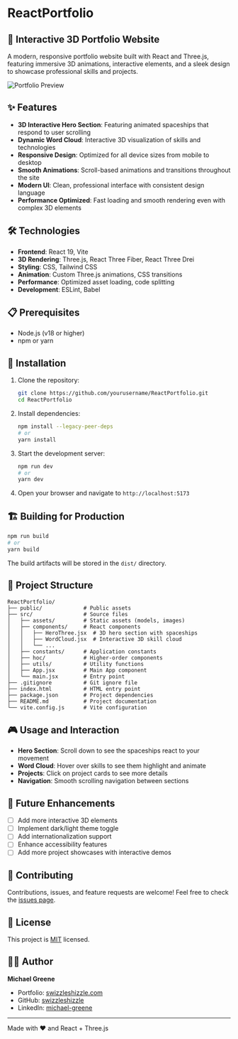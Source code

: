 # ReactPortfolio

## 🚀 Interactive 3D Portfolio Website

A modern, responsive portfolio website built with React and Three.js, featuring immersive 3D animations, interactive elements, and a sleek design to showcase professional skills and projects.

![Portfolio Preview](public/preview.png)

## ✨ Features

- **3D Interactive Hero Section**: Featuring animated spaceships that respond to user scrolling
- **Dynamic Word Cloud**: Interactive 3D visualization of skills and technologies
- **Responsive Design**: Optimized for all device sizes from mobile to desktop
- **Smooth Animations**: Scroll-based animations and transitions throughout the site
- **Modern UI**: Clean, professional interface with consistent design language
- **Performance Optimized**: Fast loading and smooth rendering even with complex 3D elements

## 🛠️ Technologies

- **Frontend**: React 19, Vite
- **3D Rendering**: Three.js, React Three Fiber, React Three Drei
- **Styling**: CSS, Tailwind CSS
- **Animation**: Custom Three.js animations, CSS transitions
- **Performance**: Optimized asset loading, code splitting
- **Development**: ESLint, Babel

## 📋 Prerequisites

- Node.js (v18 or higher)
- npm or yarn

## 🔧 Installation

1. Clone the repository:
   ```bash
   git clone https://github.com/yourusername/ReactPortfolio.git
   cd ReactPortfolio
   ```

2. Install dependencies:
   ```bash
   npm install --legacy-peer-deps
   # or
   yarn install
   ```

3. Start the development server:
   ```bash
   npm run dev
   # or
   yarn dev
   ```

4. Open your browser and navigate to `http://localhost:5173`

## 🏗️ Building for Production

```bash
npm run build
# or
yarn build
```

The build artifacts will be stored in the `dist/` directory.

## 📁 Project Structure

```
ReactPortfolio/
├── public/             # Public assets
├── src/                # Source files
│   ├── assets/         # Static assets (models, images)
│   ├── components/     # React components
│   │   ├── HeroThree.jsx  # 3D hero section with spaceships
│   │   ├── WordCloud.jsx  # Interactive 3D skill cloud
│   │   └── ...
│   ├── constants/      # Application constants
│   ├── hoc/            # Higher-order components
│   ├── utils/          # Utility functions
│   ├── App.jsx         # Main App component
│   └── main.jsx        # Entry point
├── .gitignore          # Git ignore file
├── index.html          # HTML entry point
├── package.json        # Project dependencies
├── README.md           # Project documentation
└── vite.config.js      # Vite configuration
```

## 🎮 Usage and Interaction

- **Hero Section**: Scroll down to see the spaceships react to your movement
- **Word Cloud**: Hover over skills to see them highlight and animate
- **Projects**: Click on project cards to see more details
- **Navigation**: Smooth scrolling navigation between sections

## 🔮 Future Enhancements

- [ ] Add more interactive 3D elements
- [ ] Implement dark/light theme toggle
- [ ] Add internationalization support
- [ ] Enhance accessibility features
- [ ] Add more project showcases with interactive demos

## 🤝 Contributing

Contributions, issues, and feature requests are welcome! Feel free to check the [issues page](https://github.com/swizzleshizzle/React-Portfolio/issues).

## 📝 License

This project is [MIT](LICENSE) licensed.

## 👨‍💻 Author

**Michael Greene**

- Portfolio: [swizzleshizzle.com](https://swizzleshizzle.com)
- GitHub: [swizzleshizzle](https://github.com/swizzleshizzle)
- LinkedIn: [michael-greene](https://www.linkedin.com/in/michael-greene-ab59041b5/)

---

Made with ❤️ and React + Three.js

